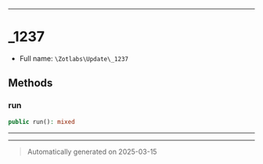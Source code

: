***

# _1237





* Full name: `\Zotlabs\Update\_1237`




## Methods


### run



```php
public run(): mixed
```












***


***
> Automatically generated on 2025-03-15
